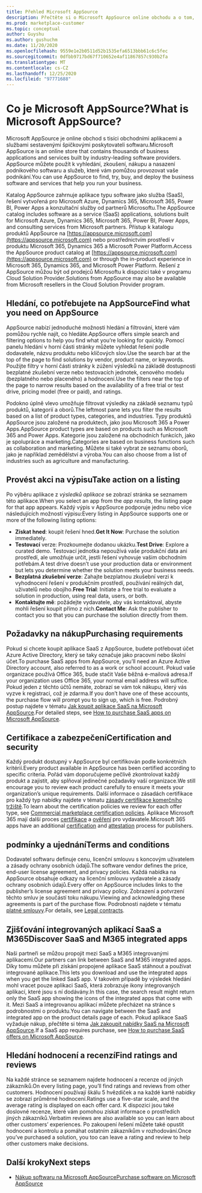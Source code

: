 ```yaml
---
title: Přehled Microsoft AppSource
description: Přečtěte si o Microsoft AppSource online obchodu a o tom, jak můžete najít a rozsáhlý katalog softwaru a řešení.
ms.prod: marketplace-customer
ms.topic: conceptual
author: Guyshu
ms.author: gushuchm
ms.date: 11/20/2020
ms.openlocfilehash: 9559e1e2b0511d52b1535efa6513bbb61c6c5fec
ms.sourcegitcommit: 0dfbb9717bd67f710652e4af11867857c930b2fa
ms.translationtype: MT
ms.contentlocale: cs-CZ
ms.lasthandoff: 12/25/2020
ms.locfileid: "97771688"
---
```

# <a name="what-is-microsoft-appsource"></a><span data-ttu-id="0a6b6-103">Co je Microsoft AppSource?</span><span class="sxs-lookup"><span data-stu-id="0a6b6-103">What is Microsoft AppSource?</span></span>

<span data-ttu-id="0a6b6-104">Microsoft AppSource je online obchod s tisíci obchodními aplikacemi a službami sestavenými špičkovými poskytovateli softwaru.</span><span class="sxs-lookup"><span data-stu-id="0a6b6-104">Microsoft AppSource is an online store that contains thousands of business applications and services built by industry-leading software providers.</span></span> <span data-ttu-id="0a6b6-105">AppSource můžete použít k vyhledání, zkoušení, nákupu a nasazení podnikového softwaru a služeb, které vám pomůžou provozovat vaše podnikání.</span><span class="sxs-lookup"><span data-stu-id="0a6b6-105">You can use AppSource to find, try, buy, and deploy the business software and services that help you run your business.</span></span>

<span data-ttu-id="0a6b6-106">Katalog AppSource zahrnuje aplikace typu software jako služba (SaaS), řešení vytvořená pro Microsoft Azure, Dynamics 365, Microsoft 365, Power BI, Power Apps a konzultační služby od partnerů Microsoftu.</span><span class="sxs-lookup"><span data-stu-id="0a6b6-106">The AppSource catalog includes software as a service (SaaS) applications, solutions built for Microsoft Azure, Dynamics 365, Microsoft 365, Power BI, Power Apps, and consulting services from Microsoft partners.</span></span> <span data-ttu-id="0a6b6-107">Přístup k katalogu produktů AppSource na [https://appsource.microsoft.com](https://appsource.microsoft.com) nebo prostřednictvím prostředí v produktu Microsoft 365, Dynamics 365 a Microsoft Power Platform.</span><span class="sxs-lookup"><span data-stu-id="0a6b6-107">Access the AppSource product catalog at [https://appsource.microsoft.com](https://appsource.microsoft.com) or through the in-product experience in Microsoft 365, Dynamics 365, and Microsoft Power Platform.</span></span> <span data-ttu-id="0a6b6-108">Řešení z AppSource můžou být od prodejců Microsoftu k dispozici také v programu Cloud Solution Provider.</span><span class="sxs-lookup"><span data-stu-id="0a6b6-108">Solutions from AppSource may also be available from Microsoft resellers in the Cloud Solution Provider program.</span></span>

## <a name="find-what-you-need-on-appsource"></a><span data-ttu-id="0a6b6-109">Hledání, co potřebujete na AppSource</span><span class="sxs-lookup"><span data-stu-id="0a6b6-109">Find what you need on AppSource</span></span>

<span data-ttu-id="0a6b6-110">AppSource nabízí jednoduché možnosti hledání a filtrování, které vám pomůžou rychle najít, co hledáte.</span><span class="sxs-lookup"><span data-stu-id="0a6b6-110">AppSource offers simple search and filtering options to help you find what you’re looking for quickly.</span></span> <span data-ttu-id="0a6b6-111">Pomocí panelu hledání v horní části stránky můžete vyhledat řešení podle dodavatele, názvu produktu nebo klíčových slov.</span><span class="sxs-lookup"><span data-stu-id="0a6b6-111">Use the search bar at the top of the page to find solutions by vendor, product name, or keywords.</span></span> <span data-ttu-id="0a6b6-112">Použijte filtry v horní části stránky k zúžení výsledků na základě dostupnosti bezplatné zkušební verze nebo testovacích jednotek, cenového modelu (bezplatného nebo placeného) a hodnocení.</span><span class="sxs-lookup"><span data-stu-id="0a6b6-112">Use the filters near the top of the page to narrow results based on the availability of a free trial or test drive, pricing model (free or paid), and ratings.</span></span>

<span data-ttu-id="0a6b6-113">Podokno úplně vlevo umožňuje filtrovat výsledky na základě seznamu typů produktů, kategorií a oborů.</span><span class="sxs-lookup"><span data-stu-id="0a6b6-113">The leftmost pane lets you filter the results based on a list of product types, categories, and industries.</span></span> <span data-ttu-id="0a6b6-114">Typy produktů AppSource jsou založené na produktech, jako jsou Microsoft 365 a Power Apps.</span><span class="sxs-lookup"><span data-stu-id="0a6b6-114">AppSource product types are based on products such as Microsoft 365 and Power Apps.</span></span> <span data-ttu-id="0a6b6-115">Kategorie jsou založené na obchodních funkcích, jako je spolupráce a marketing.</span><span class="sxs-lookup"><span data-stu-id="0a6b6-115">Categories are based on business functions such as collaboration and marketing.</span></span> <span data-ttu-id="0a6b6-116">Můžete si také vybrat ze seznamu oborů, jako je například zemědělství a výroba.</span><span class="sxs-lookup"><span data-stu-id="0a6b6-116">You can also choose from a list of industries such as agriculture and manufacturing.</span></span>

## <a name="take-action-on-a-listing"></a><span data-ttu-id="0a6b6-117">Provést akci na výpisu</span><span class="sxs-lookup"><span data-stu-id="0a6b6-117">Take action on a listing</span></span>

<span data-ttu-id="0a6b6-118">Po výběru aplikace z _výsledků aplikace_ se zobrazí stránka se seznamem této aplikace.</span><span class="sxs-lookup"><span data-stu-id="0a6b6-118">When you select an app from the _app results_, the listing page for that app appears.</span></span> <span data-ttu-id="0a6b6-119">Každý výpis v AppSource podporuje jednu nebo více následujících možností výpisu:</span><span class="sxs-lookup"><span data-stu-id="0a6b6-119">Every listing in AppSource supports one or more of the following listing options:</span></span>

- <span data-ttu-id="0a6b6-120">**Získat hned**: koupit řešení hned.</span><span class="sxs-lookup"><span data-stu-id="0a6b6-120">**Get It Now**: Purchase the solution immediately.</span></span>
- <span data-ttu-id="0a6b6-121">**Testovací** verze: Prozkoumejte dodanou ukázku.</span><span class="sxs-lookup"><span data-stu-id="0a6b6-121">**Test Drive**: Explore a curated demo.</span></span> <span data-ttu-id="0a6b6-122">Testovací jednotka nepoužívá vaše produkční data ani prostředí, ale umožňuje určit, jestli řešení vyhovuje vašim obchodním potřebám.</span><span class="sxs-lookup"><span data-stu-id="0a6b6-122">A test drive doesn’t use your production data or environment but lets you determine whether the solution meets your business needs.</span></span>
- <span data-ttu-id="0a6b6-123">**Bezplatná zkušební verze**: Zahajte bezplatnou zkušební verzi k vyhodnocení řešení v produkčním prostředí, používání reálných dat, uživatelů nebo obojího.</span><span class="sxs-lookup"><span data-stu-id="0a6b6-123">**Free Trial**: Initiate a free trial to evaluate a solution in production, using real data, users, or both.</span></span>
- <span data-ttu-id="0a6b6-124">**Kontaktujte mě**: požádejte vydavatele, aby vás kontaktoval, abyste mohli řešení koupit přímo z nich.</span><span class="sxs-lookup"><span data-stu-id="0a6b6-124">**Contact Me**: Ask the publisher to contact you so that you can purchase the solution directly from them.</span></span>

## <a name="purchasing-requirements"></a><span data-ttu-id="0a6b6-125">Požadavky na nákup</span><span class="sxs-lookup"><span data-stu-id="0a6b6-125">Purchasing requirements</span></span>

<span data-ttu-id="0a6b6-126">Pokud si chcete koupit aplikace SaaS z AppSource, budete potřebovat účet Azure Active Directory, který se taky označuje jako pracovní nebo školní účet.</span><span class="sxs-lookup"><span data-stu-id="0a6b6-126">To purchase SaaS apps from AppSource, you’ll need an Azure Active Directory account, also referred to as a work or school account.</span></span> <span data-ttu-id="0a6b6-127">Pokud vaše organizace používá Office 365, bude stačit Vaše běžná e-mailová adresa.</span><span class="sxs-lookup"><span data-stu-id="0a6b6-127">If your organization uses Office 365, your normal email address will suffice.</span></span> <span data-ttu-id="0a6b6-128">Pokud jeden z těchto účtů nemáte, zobrazí se vám tok nákupu, který vás vyzve k registraci, což je zdarma.</span><span class="sxs-lookup"><span data-stu-id="0a6b6-128">If you don’t have one of these accounts, the purchase flow will prompt you to sign up, which is free.</span></span> <span data-ttu-id="0a6b6-129">Podrobný postup najdete v tématu [Jak koupit aplikace SaaS na Microsoft AppSource](purchase-software-appsource.md).</span><span class="sxs-lookup"><span data-stu-id="0a6b6-129">For detailed steps, see [How to purchase SaaS apps on Microsoft AppSource](purchase-software-appsource.md).</span></span>

## <a name="certification-and-security"></a><span data-ttu-id="0a6b6-130">Certifikace a zabezpečení</span><span class="sxs-lookup"><span data-stu-id="0a6b6-130">Certification and security</span></span>

<span data-ttu-id="0a6b6-131">Každý produkt dostupný v AppSource byl certifikován podle konkrétních kritérií.</span><span class="sxs-lookup"><span data-stu-id="0a6b6-131">Every product available in AppSource has been certified according to specific criteria.</span></span> <span data-ttu-id="0a6b6-132">Pořád vám doporučujeme pečlivě zkontrolovat každý produkt a zajistit, aby splňoval jedinečné požadavky vaší organizace.</span><span class="sxs-lookup"><span data-stu-id="0a6b6-132">We still encourage you to review each product carefully to ensure it meets your organization’s unique requirements.</span></span> <span data-ttu-id="0a6b6-133">Další informace o zásadách certifikace pro každý typ nabídky najdete v tématu [zásady certifikace komerčního tržiště](/legal/marketplace/certification-policies).</span><span class="sxs-lookup"><span data-stu-id="0a6b6-133">To learn about the certification policies we review for each offer type, see [Commercial marketplace certification policies](/legal/marketplace/certification-policies).</span></span> <span data-ttu-id="0a6b6-134">Aplikace Microsoft 365 mají další proces [certifikace](/microsoft-365-app-certification/docs/enterprise-app-certification-guide) a [ověření](/microsoft-365-app-certification/docs/enterprise-app-attestation-guide) pro vydavatele.</span><span class="sxs-lookup"><span data-stu-id="0a6b6-134">Microsoft 365 apps have an additional [certification](/microsoft-365-app-certification/docs/enterprise-app-certification-guide) and [attestation](/microsoft-365-app-certification/docs/enterprise-app-attestation-guide) process for publishers.</span></span>

## <a name="terms-and-conditions"></a><span data-ttu-id="0a6b6-135">podmínky a ujednání</span><span class="sxs-lookup"><span data-stu-id="0a6b6-135">Terms and conditions</span></span>

<span data-ttu-id="0a6b6-136">Dodavatel softwaru definuje cenu, licenční smlouvu s koncovým uživatelem a zásady ochrany osobních údajů.</span><span class="sxs-lookup"><span data-stu-id="0a6b6-136">The software vendor defines the price, end-user license agreement, and privacy policies.</span></span> <span data-ttu-id="0a6b6-137">Každá nabídka na AppSource obsahuje odkazy na licenční smlouvu vydavatele a zásady ochrany osobních údajů.</span><span class="sxs-lookup"><span data-stu-id="0a6b6-137">Every offer on AppSource includes links to the publisher’s license agreement and privacy policy.</span></span> <span data-ttu-id="0a6b6-138">Zobrazení a potvrzení těchto smluv je součástí toku nákupu.</span><span class="sxs-lookup"><span data-stu-id="0a6b6-138">Viewing and acknowledging these agreements is part of the purchase flow.</span></span> <span data-ttu-id="0a6b6-139">Podrobnosti najdete v tématu [platné smlouvy](legal-contracts.md).</span><span class="sxs-lookup"><span data-stu-id="0a6b6-139">For details, see [Legal contracts](legal-contracts.md).</span></span>

## <a name="discover-saas-and-m365-integrated-apps"></a><span data-ttu-id="0a6b6-140">Zjišťování integrovaných aplikací SaaS a M365</span><span class="sxs-lookup"><span data-stu-id="0a6b6-140">Discover SaaS and M365 integrated apps</span></span>

<span data-ttu-id="0a6b6-141">Naši partneři se můžou propojit mezi SaaS a M365 integrovanými aplikacemi.</span><span class="sxs-lookup"><span data-stu-id="0a6b6-141">Our partners can link between SaaS and M365 integrated apps.</span></span> <span data-ttu-id="0a6b6-142">Díky tomu můžete při získání propojené aplikace SaaS stáhnout a používat integrované aplikace.</span><span class="sxs-lookup"><span data-stu-id="0a6b6-142">This lets you download and use the integrated apps when you get the linked SaaS app.</span></span> <span data-ttu-id="0a6b6-143">V takovém případě by výsledek hledání mohl vracet pouze aplikaci SaaS, která zobrazuje ikony integrovaných aplikací, které jsou s ní dodávány.</span><span class="sxs-lookup"><span data-stu-id="0a6b6-143">In this case, the search result might return only the SaaS app showing the icons of the integrated apps that come with it.</span></span> <span data-ttu-id="0a6b6-144">Mezi SaaS a integrovanou aplikací můžete přecházet na stránce s podrobnostmi o produktu.</span><span class="sxs-lookup"><span data-stu-id="0a6b6-144">You can navigate between the SaaS and integrated app on the product details page of each.</span></span> <span data-ttu-id="0a6b6-145">Pokud aplikace SaaS vyžaduje nákup, přečtěte si téma [Jak zakoupit nabídky SaaS na Microsoft AppSource](purchase-software-appsource.md).</span><span class="sxs-lookup"><span data-stu-id="0a6b6-145">If a SaaS app requires purchase, see [How to purchase SaaS offers on Microsoft AppSource](purchase-software-appsource.md).</span></span>

## <a name="find-ratings-and-reviews"></a><span data-ttu-id="0a6b6-146">Hledání hodnocení a recenzí</span><span class="sxs-lookup"><span data-stu-id="0a6b6-146">Find ratings and reviews</span></span>

<span data-ttu-id="0a6b6-147">Na každé stránce se seznamem najdete hodnocení a recenze od jiných zákazníků.</span><span class="sxs-lookup"><span data-stu-id="0a6b6-147">On every listing page, you’ll find ratings and reviews from other customers.</span></span> <span data-ttu-id="0a6b6-148">Hodnocení používají škálu 5 hvězdiček a na každé kartě nabídky se zobrazí průměrné hodnocení.</span><span class="sxs-lookup"><span data-stu-id="0a6b6-148">Ratings use a five-star scale, and the average rating is displayed on each offer card.</span></span> <span data-ttu-id="0a6b6-149">K dispozici jsou také doslovné recenze, které vám pomohou získat informace o prostředích jiných zákazníků.</span><span class="sxs-lookup"><span data-stu-id="0a6b6-149">Verbatim reviews are also available so you can learn about other customers’ experiences.</span></span> <span data-ttu-id="0a6b6-150">Po zakoupení řešení můžete také opustit hodnocení a kontrolu a pomáhat ostatním zákazníkům v rozhodování.</span><span class="sxs-lookup"><span data-stu-id="0a6b6-150">Once you’ve purchased a solution, you too can leave a rating and review to help other customers make decisions.</span></span>

## <a name="next-steps"></a><span data-ttu-id="0a6b6-151">Další kroky</span><span class="sxs-lookup"><span data-stu-id="0a6b6-151">Next steps</span></span>

- [<span data-ttu-id="0a6b6-152">Nákup softwaru na Microsoft AppSource</span><span class="sxs-lookup"><span data-stu-id="0a6b6-152">Purchase software on Microsoft AppSource</span></span>](purchase-software-appsource.md)
